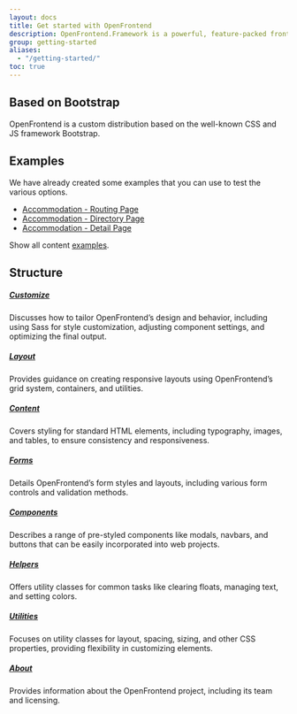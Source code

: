 ```yaml
---
layout: docs
title: Get started with OpenFrontend
description: OpenFrontend.Framework is a powerful, feature-packed frontend toolkit for the travel industry. Build anything - from prototype to production - in minutes.
group: getting-started
aliases:
  - "/getting-started/"
toc: true
---
```


## Based on Bootstrap

OpenFrontend is a custom distribution based on the well-known CSS and JS framework Bootstrap.

## Examples

We have already created some examples that you can use to test the various options.

- [Accommodation - Routing Page](/examples/routing-accommodations/)
- [Accommodation - Directory Page](/examples/directory-hotels/)
- [Accommodation - Detail Page](/examples/hotel-detail/)

Show all content [examples](/examples/).

## Structure

##### [Customize](/customize/)
Discusses how to tailor OpenFrontend’s design and behavior, including using Sass for style customization, adjusting component settings, and optimizing the final output.

##### [Layout](/layout/)
Provides guidance on creating responsive layouts using OpenFrontend’s grid system, containers, and utilities.

##### [Content](/content/)
Covers styling for standard HTML elements, including typography, images, and tables, to ensure consistency and responsiveness.

##### [Forms](/forms/)
Details OpenFrontend’s form styles and layouts, including various form controls and validation methods.

##### [Components](/components/)
Describes a range of pre-styled components like modals, navbars, and buttons that can be easily incorporated into web projects.

##### [Helpers](/helpers/)
Offers utility classes for common tasks like clearing floats, managing text, and setting colors.

##### [Utilities](/utilities/)
Focuses on utility classes for layout, spacing, sizing, and other CSS properties, providing flexibility in customizing elements.

##### [About](/about/)
Provides information about the OpenFrontend project, including its team and licensing.
